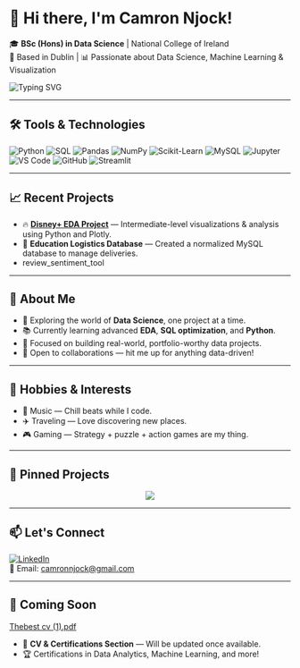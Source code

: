 <!-- GitHub Profile README | Formal + Project Focused -->
# 👋 Hi there, I'm Camron Njock!

🎓 **BSc (Hons) in Data Science** | National College of Ireland  
📍 Based in Dublin | 📊 Passionate about Data Science, Machine Learning & Visualization  

![Typing SVG](https://readme-typing-svg.demolab.com/?lines=Aspiring+Data+Scientist+%F0%9F%93%8A;Lifelong+Learner+%F0%9F%92%AA;Python+%7C+SQL+%7C+EDA+%7C+ML+%F0%9F%94%AE&center=true&width=500&pause=1000)

---

## 🛠️ Tools & Technologies

<!-- Skill badges -->
![Python](https://img.shields.io/badge/Python-3776AB?style=for-the-badge&logo=python&logoColor=white)
![SQL](https://img.shields.io/badge/SQL-336791?style=for-the-badge&logo=postgresql&logoColor=white)
![Pandas](https://img.shields.io/badge/Pandas-150458?style=for-the-badge&logo=pandas&logoColor=white)
![NumPy](https://img.shields.io/badge/NumPy-013243?style=for-the-badge&logo=numpy&logoColor=white)
![Scikit-Learn](https://img.shields.io/badge/Scikit--Learn-F7931E?style=for-the-badge&logo=scikit-learn&logoColor=white)
![MySQL](https://img.shields.io/badge/MySQL-4479A1?style=for-the-badge&logo=mysql&logoColor=white)
![Jupyter](https://img.shields.io/badge/Jupyter-F37626?style=for-the-badge&logo=jupyter&logoColor=white)
![VS Code](https://img.shields.io/badge/VSCode-007ACC?style=for-the-badge&logo=visualstudiocode&logoColor=white)
![GitHub](https://img.shields.io/badge/GitHub-181717?style=for-the-badge&logo=github&logoColor=white)
![Streamlit](https://img.shields.io/badge/Streamlit-FF4B4B?style=for-the-badge&logo=streamlit&logoColor=white)

---

## 📈 Recent Projects

- 🔥 **[Disney+ EDA Project](https://github.com/cam-spec/DisneyPlus-EDA-Analysis)** — Intermediate-level visualizations & analysis using Python and Plotly.
- 🏫 **Education Logistics Database** — Created a normalized MySQL database to manage deliveries.
-   review_sentiment_tool

---

## 🌱 About Me

- 🔭 Exploring the world of **Data Science**, one project at a time.  
- 📚 Currently learning advanced **EDA**, **SQL optimization**, and **Python**.  
- 🎯 Focused on building real-world, portfolio-worthy data projects.  
- 🤝 Open to collaborations — hit me up for anything data-driven!

---

## 🎨 Hobbies & Interests

- 🎵 Music — Chill beats while I code.  
- ✈️ Traveling — Love discovering new places.  
- 🎮 Gaming — Strategy + puzzle + action games are my thing.

---

## 📌 Pinned Projects

<p align="center">
  <a href="https://github.com/cam-spec/DisneyPlus-EDA-Analysis">
    <img align="center" src="https://github-readme-stats.vercel.app/api/pin/?username=cam-spec&repo=DisneyPlus-EDA-Analysis&theme=react" />
  </a>
</p>


---

## 📫 Let's Connect

[![LinkedIn](https://img.shields.io/badge/LinkedIn-Camron%20Njock-blue?style=flat-square&logo=linkedin)](https://www.linkedin.com/in/camron-njock-003812262/)  
📧 Email: camronnjock@gmail.com

---

## 📄 Coming Soon

[Thebest cv (1).pdf](https://github.com/user-attachments/files/21944324/Thebest.cv.1.pdf)

- 🧾 **CV & Certifications Section** — Will be updated once available.
- 🏆 Certifications in Data Analytics, Machine Learning, and more!


<!--
**cam-spec/cam-spec** is a ✨ _special_ ✨ repository because its `README.md` (this file) appears on your GitHub profile.

Here are some ideas to get you started:

- 🔭 I’m currently working on ...
- 🌱 I’m currently learning ...
- 👯 I’m looking to collaborate on ...
- 🤔 I’m looking for help with ...
- 💬 Ask me about ...
- 📫 How to reach me: ...
- 😄 Pronouns: ...
- ⚡ Fun fact: ...
-->

